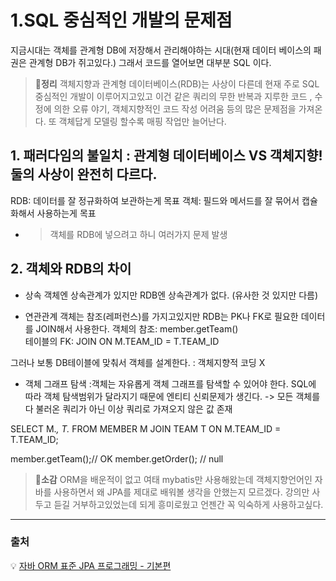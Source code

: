 # 1.SQL 중심적인 개발의 문제점
 
지금시대는 객체를 관계형 DB에 저장해서 관리해야하는 시대(현재 데이터 베이스의 패권은 관계형 DB가 쥐고있다.)
그래서 코드를 열어보면 대부분 SQL 이다.


> **📝정리**
> 객체지향과 관계형 데이터베이스(RDB)는 사상이 다른데 현재 주로 SQL 중심적인 개발이 이루어지고있고 
> 이건 같은 쿼리의 무한 반복과 지루한 코드 , 수정에 의한 오류 야기, 객체지향적인 코드 작성 어려움 등의 많은 문제점을 가져온다.
> 또 객체답게 모델링 할수록 매핑 작업만 늘어난다.


## 1. 패러다임의 불일치 : 관계형 데이터베이스 VS 객체지향! 둘의 사상이 완전히 다르다.
 RDB: 데이터를 잘 정규화하여 보관하는게 목표
 객체: 필드와 메서드를 잘 묶어서 캡슐화해서 사용하는게 목표
 - > 객체를 RDB에 넣으려고 하니 여러가지 문제 발생
 
## 2. 객체와 RDB의 차이
- 상속
객체엔 상속관계가 있지만 RDB엔 상속관계가 없다. (유사한 것 있지만 다름)

- 연관관계
객체는 참조(레퍼런스)를 가지고있지만 RDB는 PK나 FK로 필요한 데이터를 JOIN해서 사용한다. 
객체의 참조: member.getTeam()  
테이블의 FK: JOIN ON M.TEAM_ID = T.TEAM_ID

그러나 보통 DB테이블에 맞춰서 객체를 설계한다. : 객체지향적 코딩 X


- 객체 그래프 탐색 :객체는 자유롭게 객체 그래프를 탐색할 수 있어야 한다.
SQL에 따라 객체 탐색범위가 달라지기 때문에 엔티티 신뢰문제가 생긴다. 
-> 모든 객체를 다 불러온 쿼리가 아닌 이상 쿼리로 가져오지 않은 값 존재

SELECT M.*, T.*
    FROM MEMBER M
    JOIN TEAM T ON M.TEAM_ID = T.TEAM_ID;
 
member.getTeam();// OK
member.getOrder(); // null



> 📝**소감**
> ORM을 배운적이 없고 여태 mybatis만 사용해왔는데 객체지향언어인 자바를 사용하면서 왜 JPA를 제대로 배워볼 생각을 안했는지
> 모르겠다. 강의만 사두고 듣길 거부하고있었는데 되게 흥미로웠고 언젠간 꼭 익숙하게 사용하고싶다.

---

### 출처

💡 [자바 ORM 표준 JPA 프로그래밍 - 기본편](https://github.com/hside-project/TECH_NARA.git) 
